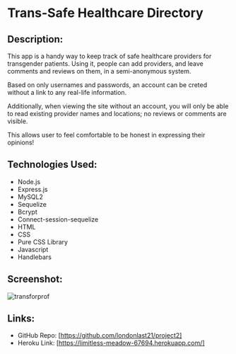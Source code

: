 # Trans-Safe Healthcare Directory

## Description:
This app is a handy way to keep track of safe healthcare providers for transgender patients.
Using it, people can add providers, and leave comments and reviews on them, in a semi-anonymous system.

Based on only usernames and passwords, an account can be creted without a link to any real-life information.  

Additionally, when viewing the site without an account, you will only be able to read existing provider names and locations; no reviews or comments are visible.

This allows user to feel comfortable to be honest in expressing their opinions!



## Technologies Used:
- Node.js
- Express.js
- MySQL2
- Sequelize
- Bcrypt
- Connect-session-sequelize
- HTML
- CSS
- Pure CSS Library
- Javascript
- Handlebars



## Screenshot:

![transforprof](https://user-images.githubusercontent.com/65084173/92983177-73cf5d80-f467-11ea-8c25-6576625f8851.png)

## Links:

- GitHub Repo: [https://github.com/londonlast21/project2]
- Heroku Link: [https://limitless-meadow-67694.herokuapp.com/]